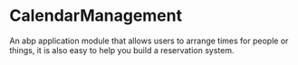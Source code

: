 # CalendarManagement
An abp application module that allows users to arrange times for people or things, it is also easy to help you build a reservation system.
